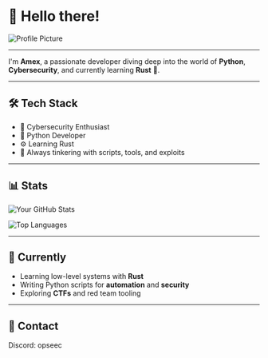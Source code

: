 # 👋 Hello there!
![Profile Picture](https://github.com/opseec.png)

---

I'm **Amex**, a passionate developer diving deep into the world of **Python**, **Cybersecurity**, and currently learning **Rust** 🦀.  

---

## 🛠️ Tech Stack

- 🔐 Cybersecurity Enthusiast  
- 🐍 Python Developer  
- ⚙️ Learning Rust  
- 🧪 Always tinkering with scripts, tools, and exploits

---

## 📊 Stats

<!-- GitHub Stats Card -->
![Your GitHub Stats](https://github-readme-stats.vercel.app/api?username=opseec&show_icons=true&theme=radical)

<!-- Top Languages Card -->
![Top Languages](https://github-readme-stats.vercel.app/api/top-langs/?username=opseec&layout=compact&theme=radical)

---


## 🌱 Currently

- Learning low-level systems with **Rust**
- Writing Python scripts for **automation** and **security**
- Exploring **CTFs** and red team tooling

---

## 🤝 Contact

Discord: opseec
